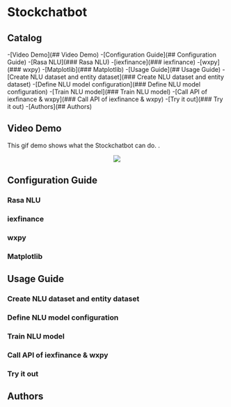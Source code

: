 # Stockchatbot
## Catalog

-[Video Demo](## Video Demo)
-[Configuration Guide](## Configuration Guide)
  -[Rasa NLU](### Rasa NLU)
  -[iexfinance](### iexfinance)
  -[wxpy](### wxpy)
  -[Matplotlib](### Matplotlib)
-[Usage Guide](## Usage Guide)
  -[Create NLU dataset and entity dataset](### Create NLU dataset and entity dataset)
  -[Define NLU model configuration](### Define NLU model configuration)
  -[Train NLU model](### Train NLU model)
  -[Call API of iexfinance & wxpy](### Call API of iexfinance & wxpy)
  -[Try it out](### Try it out)
-[Authors](## Authors)

## Video Demo
This gif demo shows what the Stockchatbot can do.
.<div align=center><img src="https://github.com/Tknight01/Ke/blob/master/Stockchatbot%20gif%20demo.gif" /></div>
## Configuration Guide
### Rasa NLU
### iexfinance
### wxpy
### Matplotlib
## Usage Guide
### Create NLU dataset and entity dataset
### Define NLU model configuration
### Train NLU model
### Call API of iexfinance & wxpy
### Try it out
## Authors
